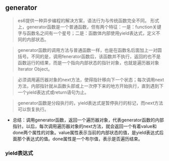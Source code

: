 ## generator

> es6提供一种异步编程的解决方案，语法行为与传统函数完全不同。
形式上，generator函数是一个普通函数，但有两个特征：一是：function关键字与函数名之间有一个星号；二是：函数体内部使用yield表达式，定义不同的内部状态。

> generator函数的调用方法与普通函数一样，也是在函数名后面加上一对圆括号。不同的是，调用fenerator函数后，该函数并不执行，返回的也不是函数运行的结果，而是一个指向内部状态的指针对象，也就是遍历器对象Iterator Object。

> 必须调用遍历器对象的next方法，使得指针移向下一个状态；每次调用next方法，内部指针就从函数头部或上一次停下来的地方开始执行，直到遇到下一个yield表达式或return语句为止。

> generator函数是分段执行的，yield表达式是暂停执行的标记，而next方法可以恢复执行。

- 总结：调用generator函数，返回一个遍历器对象，代表generator函数的内部指针。以后，每次调用遍历器对象的next方法，就会返回一个有着value和done两个属性的对象。value属性表示当前的内部状态的值，是yield表达式后面那个表达式的值。done属性是一个布尔值，表示是否遍历结束。

### yield表达式
